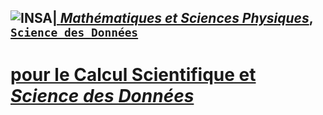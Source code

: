 


## <a href="http://imsp-benin.com/" ><img src="http://imsp-benin.com/home/images/logoimsp.png" style="float:left; max-width: 80px; display: inline" alt="INSA"/> |  [*Mathématiques et Sciences Physiques*](http://imsp-benin.com/home/page.php?index=directeur&parent=presentation), [`Science des Données`](http://imsp-benin.com/home/page.php?index=deamathematique&parent=formation)
  
# <a href="https://julialang.org/assets/infra/logo.svg" style="max-width: 200px; display: inline" alt="Julia"/></a> [pour le Calcul Scientifique et *Science des Données*](https://github.com/gabayae/julia-for-sc-and-ds)

  
